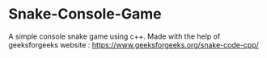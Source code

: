 # Snake-Console-Game
A simple console snake game using c++.  Made with the help of geeksforgeeks website : https://www.geeksforgeeks.org/snake-code-cpp/
